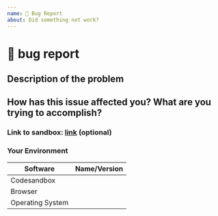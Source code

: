 ```yaml
---
name: 🐛 Bug Report
about: Did something not work?
---
```


# 🐛 bug report

## Description of the problem
## How has this issue affected you? What are you trying to accomplish?

###  Link to sandbox: [link]() (optional)
### Your Environment
| Software         | Name/Version|
| ---------------- | ---------- |
| Сodesandbox  | 
| Browser | 
| Operating System |